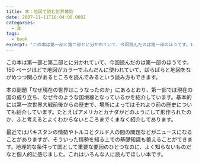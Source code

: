 ```yaml
---
title: 本：地図で読む世界情勢
date: 2007-11-11T16:04:00.000Z
categories:
  - 本
tags:
  - book
excerpt: "この本は第一部と第二部とに分かれていて、今回読んだのは第一部のほうです。150ページほどで地図がカラーでふんだんに使われていて、ぱらぱらと地図をながめつつ関心があるところを読んでみるという読み方もできます。"
---
```


[](http://www.amazon.co.jp/gp/product/4794216092/503-7676888-6949558?ie=UTF8&tag=yutakayamaguc-22&linkCode=xm2&camp=247&creativeASIN=4794216092)この本は第一部と第二部とに分かれていて、今回読んだのは第一部のほうです。150 ページほどで地図がカラーでふんだんに使われていて、ぱらぱらと地図をながめつつ関心があるところを読んでみるという読み方もできます。

本の副題「なぜ現在の世界はこうなったのか」にあるとおり、第一部では現在の国の成り立ち、なぜ今のような国境線となっているかを紹介しています。基本的には第一次世界大戦前後からの歴史で、場所によってはそれより前の歴史についても紹介しています。たとえばアメリカとカナダがどのようにして形作られたのか、ふと考えるとよくわからないところまでくまなく紹介してあります。

最近ではパキスタンの情勢やトルコとクルド人の間の問題などがニュースになることがありますが、そういった情勢を知る上での基礎知識も蓄えることができます。地理的な条件って国として重要な要因のひとつなのに、よく知らないものだなと個人的に感じました。これはいろんな人に読んでほしい本です。
